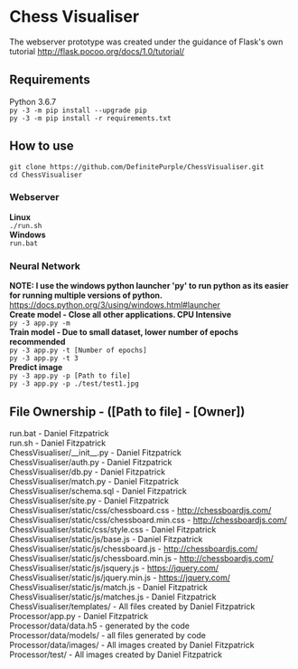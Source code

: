 # Chess Visualiser
The webserver prototype was created under the guidance of Flask's own tutorial
http://flask.pocoo.org/docs/1.0/tutorial/
## Requirements
Python 3.6.7 <br />
`py -3 -m pip install --upgrade pip`<br />
`py -3 -m pip install -r requirements.txt`

## How to use
`git clone https://github.com/DefinitePurple/ChessVisualiser.git`<br />
`cd ChessVisualiser`
### Webserver
__Linux__<br />
`./run.sh`<br />
__Windows__<br />
`run.bat`<br />
### Neural Network
__NOTE: I use the windows python launcher 'py' to run python as its easier for running multiple versions of python.__ https://docs.python.org/3/using/windows.html#launcher
<br />
__Create model - Close all other applications. CPU Intensive__<br />
`py -3 app.py -m`<br />
__Train model - Due to small dataset, lower number of epochs recommended__<br />
`py -3 app.py -t [Number of epochs]`<br />
`py -3 app.py -t 3`<br />
__Predict image__<br />
`py -3 app.py -p [Path to file]`<br />
`py -3 app.py -p ./test/test1.jpg`<br />

## File Ownership - ([Path to file] - [Owner])
run.bat - Daniel Fitzpatrick <br/>
run.sh - Daniel Fitzpatrick <br/>
ChessVisualiser/_\_init__.py - Daniel Fitzpatrick <br/>
ChessVisualiser/auth.py - Daniel Fitzpatrick <br/>
ChessVisualiser/db.py  - Daniel Fitzpatrick <br/>
ChessVisualiser/match.py  - Daniel Fitzpatrick <br/>
ChessVisualiser/schema.sql  - Daniel Fitzpatrick <br/>
ChessVisualiser/site.py  - Daniel Fitzpatrick <br/>
ChessVisualiser/static/css/chessboard.css - http://chessboardjs.com/ <br/>
ChessVisualiser/static/css/chessboard.min.css - http://chessboardjs.com/ <br/>
ChessVisualiser/static/css/style.css - Daniel Fitzpatrick <br/>
ChessVisualiser/static/js/base.js - Daniel Fitzpatrick <br/>
ChessVisualiser/static/js/chessboard.js - http://chessboardjs.com/ <br/> 
ChessVisualiser/static/js/chessboard.min.js - http://chessboardjs.com/ <br/>
ChessVisualiser/static/js/jsquery.js - https://jquery.com/ <br/>
ChessVisualiser/static/js/jquery.min.js - https://jquery.com/ <br/>
ChessVisualiser/static/js/match.js - Daniel Fitzpatrick <br/>
ChessVisualiser/static/js/matches.js - Daniel Fitzpatrick <br/>
ChessVisualiser/templates/ - All files created by Daniel Fitzpatrick <br/>
Processor/app.py - Daniel Fitzpatrick <br />
Processor/data/data.h5 - generated by the code <br />
Processor/data/models/ - all files generated by code <br />
Processor/data/images/ - All images created by Daniel Fitzpatrick
Processor/test/ - All images created by Daniel Fitzpatrick
